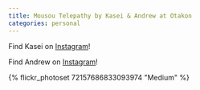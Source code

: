 ```yaml
---
title: Mousou Telepathy by Kasei & Andrew at Otakon
categories: personal
---
```


Find Kasei on [Instagram](https://www.instagram.com/kaseicosplay/)!

Find Andrew on [Instagram](https://www.instagram.com/andrewweindel/)!

{% flickr_photoset 72157686833093974 "Medium" %}